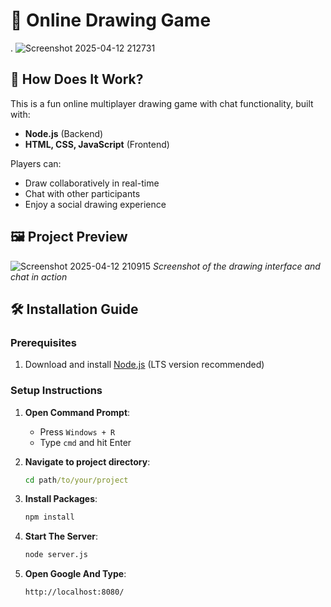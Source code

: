 # 🎨 Online Drawing Game
.
![Screenshot 2025-04-12 212731](https://github.com/user-attachments/assets/119c84f7-8eb0-40d8-ac27-809da9d47106)

## 🌟 How Does It Work?

This is a fun online multiplayer drawing game with chat functionality, built with:
- **Node.js** (Backend)
- **HTML, CSS, JavaScript** (Frontend)

Players can:
- Draw collaboratively in real-time
- Chat with other participants
- Enjoy a social drawing experience

## 🖼️ Project Preview

![Screenshot 2025-04-12 210915](https://github.com/user-attachments/assets/8e3bd715-5605-462d-9af4-3f3e816f5cd1)
*Screenshot of the drawing interface and chat in action*

## 🛠️ Installation Guide

### Prerequisites
1. Download and install [Node.js](https://nodejs.org/en) (LTS version recommended)

### Setup Instructions
1. **Open Command Prompt**:
   - Press `Windows + R`
   - Type `cmd` and hit Enter

2. **Navigate to project directory**:
   ```cmd
   cd path/to/your/project
   ```
4. **Install Packages**:
   ```cmd
   npm install
   ```
4. **Start The Server**:
   ```cmd
   node server.js
   ```
5. **Open Google And Type**:
   ```Google
   http://localhost:8080/
   ``` 
